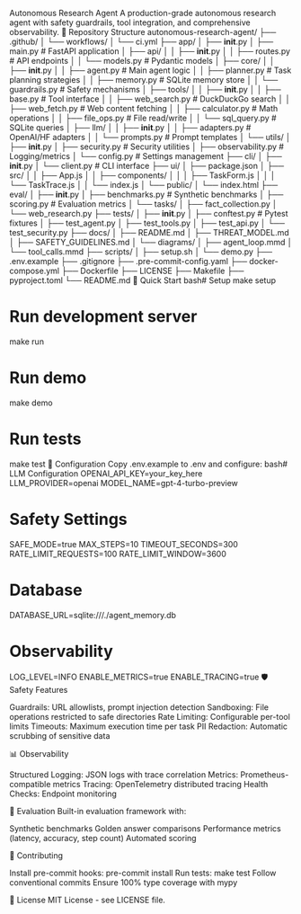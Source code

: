 Autonomous Research Agent
A production-grade autonomous research agent with safety guardrails, tool integration, and comprehensive observability.
📁 Repository Structure
autonomous-research-agent/
├── .github/
│   └── workflows/
│       └── ci.yml
├── app/
│   ├── __init__.py
│   ├── main.py                    # FastAPI application
│   ├── api/
│   │   ├── __init__.py
│   │   ├── routes.py              # API endpoints
│   │   └── models.py              # Pydantic models
│   ├── core/
│   │   ├── __init__.py
│   │   ├── agent.py               # Main agent logic
│   │   ├── planner.py             # Task planning strategies
│   │   ├── memory.py              # SQLite memory store
│   │   └── guardrails.py          # Safety mechanisms
│   ├── tools/
│   │   ├── __init__.py
│   │   ├── base.py                # Tool interface
│   │   ├── web_search.py          # DuckDuckGo search
│   │   ├── web_fetch.py           # Web content fetching
│   │   ├── calculator.py          # Math operations
│   │   ├── file_ops.py            # File read/write
│   │   └── sql_query.py           # SQLite queries
│   ├── llm/
│   │   ├── __init__.py
│   │   ├── adapters.py            # OpenAI/HF adapters
│   │   └── prompts.py             # Prompt templates
│   └── utils/
│       ├── __init__.py
│       ├── security.py            # Security utilities
│       ├── observability.py       # Logging/metrics
│       └── config.py              # Settings management
├── cli/
│   ├── __init__.py
│   └── client.py                  # CLI interface
├── ui/
│   ├── package.json
│   ├── src/
│   │   ├── App.js
│   │   ├── components/
│   │   │   ├── TaskForm.js
│   │   │   └── TaskTrace.js
│   │   └── index.js
│   └── public/
│       └── index.html
├── eval/
│   ├── __init__.py
│   ├── benchmarks.py              # Synthetic benchmarks
│   ├── scoring.py                 # Evaluation metrics
│   └── tasks/
│       ├── fact_collection.py
│       └── web_research.py
├── tests/
│   ├── __init__.py
│   ├── conftest.py                # Pytest fixtures
│   ├── test_agent.py
│   ├── test_tools.py
│   ├── test_api.py
│   └── test_security.py
├── docs/
│   ├── README.md
│   ├── THREAT_MODEL.md
│   ├── SAFETY_GUIDELINES.md
│   └── diagrams/
│       ├── agent_loop.mmd
│       └── tool_calls.mmd
├── scripts/
│   ├── setup.sh
│   └── demo.py
├── .env.example
├── .gitignore
├── .pre-commit-config.yaml
├── docker-compose.yml
├── Dockerfile
├── LICENSE
├── Makefile
├── pyproject.toml
└── README.md
🚀 Quick Start
bash# Setup
make setup

# Run development server
make run

# Run demo
make demo

# Run tests
make test
🔧 Configuration
Copy .env.example to .env and configure:
bash# LLM Configuration
OPENAI_API_KEY=your_key_here
LLM_PROVIDER=openai
MODEL_NAME=gpt-4-turbo-preview

# Safety Settings
SAFE_MODE=true
MAX_STEPS=10
TIMEOUT_SECONDS=300
RATE_LIMIT_REQUESTS=100
RATE_LIMIT_WINDOW=3600

# Database
DATABASE_URL=sqlite:///./agent_memory.db

# Observability
LOG_LEVEL=INFO
ENABLE_METRICS=true
ENABLE_TRACING=true
🛡️ Safety Features

Guardrails: URL allowlists, prompt injection detection
Sandboxing: File operations restricted to safe directories
Rate Limiting: Configurable per-tool limits
Timeouts: Maximum execution time per task
PII Redaction: Automatic scrubbing of sensitive data

📊 Observability

Structured Logging: JSON logs with trace correlation
Metrics: Prometheus-compatible metrics
Tracing: OpenTelemetry distributed tracing
Health Checks: Endpoint monitoring

🎯 Evaluation
Built-in evaluation framework with:

Synthetic benchmarks
Golden answer comparisons
Performance metrics (latency, accuracy, step count)
Automated scoring

🤝 Contributing

Install pre-commit hooks: pre-commit install
Run tests: make test
Follow conventional commits
Ensure 100% type coverage with mypy

📜 License
MIT License - see LICENSE file.
